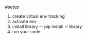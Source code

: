 #setup
1. create virtual env tracking
2. activate env
3. install library -- pip install -r library
4. run your code